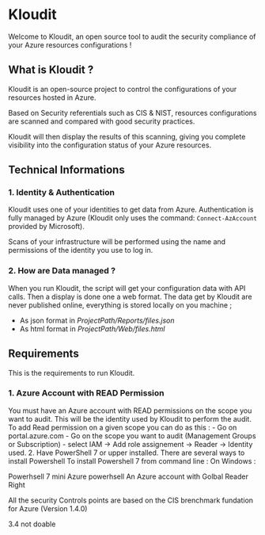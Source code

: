 # Kloudit

Welcome to Kloudit, an open source tool to audit the security compliance of your Azure resources configurations !

## What is Kloudit ?

Kloudit is an open-source project to control the configurations of your resources hosted in Azure.

Based on Security referentials such as CIS & NIST, resources configurations are scanned and compared with good security practices.

Kloudit will then display the results of this scanning, giving you complete visibility into the configuration status of your Azure resources.

## Technical Informations

### 1. Identity & Authentication
Kloudit uses one of your identities to get data from Azure. Authentication is fully managed by Azure (Kloudit only uses the command: `Connect-AzAccount` provided by Microsoft).

Scans of your infrastructure will be performed using the name and permissions of the identity you use to log in.

### 2. How are Data managed ?

When you run Kloudit, the script will get your configuration data with API calls.
Then a display is done one a web format.
The data get by Kloudit are never published online, everything is stored locally on you machine ;
 - As json format in *ProjectPath/Reports/files.json*
 - As html format in *ProjectPath/Web/files.html* 


## Requirements
This is the requirements to run Kloudit.

### 1. Azure Account with READ Permission
You must have an Azure account with READ permissions on the scope you want to audit. This will be the identity used by Kloudit to perform the audit.
To add Read permission on a given scope you can do as this :
    - Go on portal.azure.com
    - Go on the scope you want to audit (Management Groups or Subscription)
    - select IAM -> Add role assignement -> Reader -> Identity used.
2. Have PowerShell 7 or upper installed.
There are several ways to install Powershell
To install Powershell 7 from command line :
On Windows : 








Powerhsell 7 mini
Azure powerhsell
An Azure account with Golbal Reader Right

All the security Controls points are based on the CIS brenchmark fundation for Azure (Version 1.4.0)

3.4 not doable
